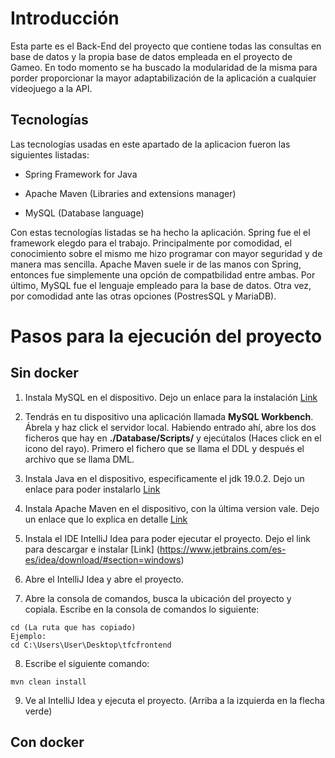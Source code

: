 # Introducción
Esta parte es el Back-End del proyecto que contiene todas las consultas en base de datos y la propia base de datos empleada en el proyecto de Gameo. En todo momento se ha buscado la modularidad de la misma para porder proporcionar la mayor adaptabilización de la aplicación a cualquier videojuego a la API. 

## Tecnologías

Las tecnologías usadas en este apartado de la aplicacion fueron las siguientes listadas:

 - Spring Framework for Java

 - Apache Maven (Libraries and extensions manager)

 - MySQL (Database language)

Con estas tecnologías listadas se ha hecho la aplicación. Spring fue el el framework elegdo para el trabajo. Principalmente por comodidad, el conocimiento sobre el mismo me hizo programar con mayor seguridad y  de manera mas sencilla. Apache Maven suele ir de las manos con Spring, entonces fue simplemente una opción de compatbilidad entre ambas. Por último, MySQL fue el lenguaje empleado para la base de datos. Otra vez, por comodidad ante las otras opciones (PostresSQL y MariaDB).

# Pasos para la ejecución del proyecto

## Sin docker

1. Instala MySQL en el dispositivo. Dejo un enlace para la instalación [Link](https://www.adslzone.net/esenciales/windows-10/instalar-mysql/)

2. Tendrás en tu dispositivo una aplicación llamada **MySQL Workbench**. Ábrela y haz click el servidor local. Habiendo entrado ahí, abre los dos ficheros que hay en **./Database/Scripts/** y ejecútalos (Haces click en el icono del rayo). Primero el fichero que se llama el DDL y después el archivo que se llama DML.

3. Instala Java en el dispositivo, especificamente el jdk 19.0.2. Dejo un enlace para poder instalarlo [Link](https://lamadriguerabit.com/articulos/instalar-jdk-en-cualquier-sistema-operativo/#:~:text=en%20cualquier%20entorno.-,Instalación,descargar%20y%20aceptaremos%20la%20licencia.&text=Una%20vez%20descargado%20ejecutaremos%20el%20instalador.)

4. Instala Apache Maven en el dispositivo, con la última version vale. Dejo un enlace que lo explica en detalle [Link](https://nefele.dev/blog/instalar-apache-en-windows-bien-explicado/)

5. Instala el IDE IntelliJ Idea para poder ejecutar el proyecto. Dejo el link para descargar e instalar [Link] (https://www.jetbrains.com/es-es/idea/download/#section=windows)

6. Abre el IntelliJ Idea y abre el proyecto. 

7. Abre la consola de comandos, busca la ubicación del proyecto y copiala. Escribe en la consola de comandos lo siguiente:

```
cd (La ruta que has copiado)
Ejemplo:
cd C:\Users\User\Desktop\tfcfrontend
```

8. Escribe el siguiente comando:

```
mvn clean install
```

9. Ve al IntelliJ Idea y ejecuta el proyecto. (Arriba a la izquierda en la flecha verde)


## Con docker